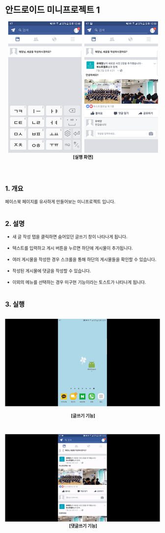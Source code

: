 # 안드로이드 미니프로젝트 1
<p align="center">
  <img src="READMEimg/title1.png">
  <img src="READMEimg/title2.png">
  <br>
  <b>[실행 화면]</b>
</p>

<br><br>
## 1. 개요
페이스북 페이지를 유사하게 만들어보는 미니프로젝트 입니다.<br><br>


## 2. 설명
* 새 글 작성 탭을 클릭하면 숨어있던 글쓰기 창이 나타나게 됩니다.<br><br>
* 텍스트를 입력하고 게시 버튼을 누르면 하단에 게시물이 추가됩니다.<br><br>
* 여러 게시물을 작성한 경우 스크롤을 통해 하단의 게시물들을 확인할 수 있습니다.<br><br>
* 작성된 게시물에 댓글을 작성할 수 있습니다.<br><br>
* 이외의 메뉴를 선택하는 경우 미구현 기능이라는 토스트가 나타나게 됩니다.<br><br>


## 3. 실행

<p align="center">
  <img src="READMEimg/img1.gif">
  <br>
  <b>[글쓰기 기능]</b>
  <br><br><br>
  <img src="READMEimg/img2.gif"><br>
  <b>[댓글쓰기 기능]</b>
</p>
